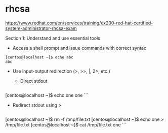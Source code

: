 # rhcsa

https://www.redhat.com/en/services/training/ex200-red-hat-certified-system-administrator-rhcsa-exam

Section 1: Understand and use essential tools
- Access a shell prompt and issue commands with correct syntax
```
[centos@localhost ~]$ echo abc
abc
```
- Use input-output redirection (>, >>, |, 2>, etc.)
  - Direct stdout

    ```
[centos@localhost ~]$ echo one
one
    ```
  - Redirect stdout using >

    ```
  [centos@localhost ~]$ rm -f /tmp/file.txt
  [centos@localhost ~]$ echo one > /tmp/file.txt
  [centos@localhost ~]$ cat /tmp/file.txt
  one
    ```
